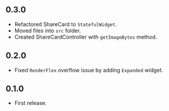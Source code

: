 ## 0.3.0

- Refactored ShareCard to `StatefulWidget`.
- Moved files into `src` folder.
- Created ShareCardController with `getImageBytes` method.

## 0.2.0

- Fixed `RenderFlex` overflow issue by adding `Expanded` widget.

## 0.1.0

- First release.
